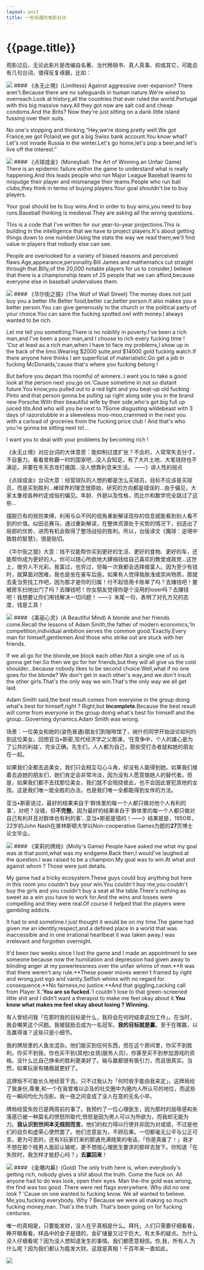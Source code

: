 ```yaml
---
layout: post
title: 一些有趣的电影台词
---
```

{{page.title}}
====================

观影过后，无论此影片是改编自名著、当代畅销书、真人真事、抑或其它，可能总有几句台词，值得反复琢磨，比如：

<img src="/images/posts/2019-02-21/Limitless.png">
#### 《永无止境》(Limitless)
Against aggressive over-expanion? There aren't.Because there are no safeguards in human nature.We're wired to overreach.Look at history,all the countries that ever ruled the world.Portugal with this big massive navy.All they got now are salt cod and cheap condoms.And the Brits? Now they're just sitting on a dank little island fussing over their suits.<br/>

No one's stopping and thinking,“Hey,we're doing pretty well.We got France,we got Poland,we got a big Swiss bank account.You know what? Let's not invade Russia in the winter.Let's go home,let's pop a beer,and let's live off the interest.”<br/>

<img src="/images/posts/2019-02-21/Moneyball.jpg">
#### 《点球成金》(Moneyball: The Art of Winning an Unfair Game)   
There is an epidemic failure within the game to understand what is really happening.And this leads people who run Major League Baseball teams to misjudge their player and mismanage their teams.People who run ball clubs,they think in terms of buying players.Your goal shouldn't be to buy players.<br/>

Your goal should be to buy wins.And in order to buy wins,you need to buy runs.Baseball thinking is medieval.They are asking all the wrong questions.<br/>

This is a code that I've written for our year-to-year projections.This is building in the intelligence that we have to project players.It's about getting things down to one number.Using the stats the way we read them,we'll find value in players that nobody else can see.<br/>

People are overlooked for a variety of biased reasons and perceived flaws.Age,appearance,personality.Bill James and mathematics cut straight through that.Billy,of the 20,000 notable players for us to consider,I believe that there is a championship team of 25 people that we can afford,because everyone else in baseball undervalues them.<br/>

<img src="/images/posts/2019-02-21/The_Wolf_of_Wall_Street_0.png">
#### 《华尔街之狼》(The Wolf of Wall Street)
The money does not just buy you a better life.Better food,better car,better person.It also makes you a better person.You can give generously to the church or the political party of your choice.You can save the fucking spotted owl with money.I always wanted to be rich.<br/>

Let me tell you something.There is no nobility in poverty.I've been a rich man,and I've been a poor man,and I choose to rich every fucking time ! 'Coz at least as a rich man,when I have to face my problems,I show up in the back of the limo.Wearing $2000 suite,and $14000 gold fucking watch.If there anyone here thinks I am superficial of materialistic.Go get a job in fucking McDonalds,'cause that's where you fucking belong !<br/> 

But before you depart this roomful of winners..I want you to take a good look at the person next you,go on.'Cause sometime in not so distant future.You know,you pulled out to a red light and you beat-up old fucking Pinto and that person gonna be pulling up right along side you in the brand new Porsche.With their beautiful wife by their side,who's got big full up juiced tits.And who will you be next to ?Some disgusting wildebeast with 3 days of razorstubble in a sleeveless moo-moo,crammed in the next you with a carload of groceries from the fucking price club ! And that's who you're gonna be sitting next to!...<br/>

I want you to deal with your problems by becoming rich !

《永无止境》对应台词的大体意思：能抑制过度扩张？不会的，人常常失去分寸，不自量力。看看曾称霸一时的国家吧...没人会知足。有了大片土地、大笔钱财也不满足。非要在冬天去攻打俄国...没人想靠利息来生活。 ——》讲人性的弱点<br/>

《点球成金》台词大意：经营球队的人想的都是怎么买球员，目标不应该是买球员，而是买到胜利...棒球界的理念很原始，研究的方向都是错误的...由于偏见，大家太重视各种约定成俗的偏见。年龄、外貌以及性格，而比尔和数学完全跳过了这些...<br/>

摆脱已有的规则束缚，利用与众不同的视角重新解读现存的信息就能看到别人看不到的价值。似田忌赛马，通过重新解读，在整体资源处于劣势的情况下，创造出了局部的优势，进而有机会取得了整场战役的胜利。所以，台版译文《魔球：逆境中致胜的智慧》，很是贴切。<br/>

《华尔街之狼》大意：钱不仅能帮你买到更好的生活、更好的食物、更好的车，还能帮你成为更好的人。你可以随心所欲地大肆捐钱给自己喜欢的教堂或政党...这世上，做穷人不光彩。我富过，也穷过，但每一次我都会选择做富人。因为至少有钱时，就算面对困难，我也是坐在豪车后座。如果有人觉得我肤浅或崇尚物质，那就去麦当劳找工作吧，因为那才是你的归属！付不起信用卡账单了吗？去赚钱吧！要被房东扫地出门了吗？去赚钱吧！你女朋友觉得你是个没用的loser吗？去赚钱吧！我想要让你们用钱解决一切问题！ ——》末尾一句，表明了对孔方兄的态度，钱是工具！<br/>

<img src="/images/posts/2019-02-21/A_Beautiful_Mind.jpeg">
#### 《美丽心灵》(A Beautiful Mind)
A blonde and her friends come.Recall the lessons of Adam Smith,the father of modern economics,'In competition,individual ambition serves the common good.'Exactly.Every man for himself,gentlemen.And those who strike out are stuck with her friends.<br/>

If we all go for the blonde,we block each other.Not a single one of us is gonna get her.So then we go for her friends,but they will all give us the cold shoulder...because nobody likes to be second choice.Well,what if no one goes for the blonde? We don't get in each other's way,and we don't insult the other girls.That's the only way we win.That's the only way we all get laid.<br/>

Adam Smith said,the best result comes from everyone in the group doing what's best for himself,right ? Right,but **Incomplete**.Because the best result will come from everyone in the group doing what's best for himself and the group...Governing dynamics.Adam Smith was wrong.<br/>

场景：一位美女和她的(姿色普通)朋友们到咖啡馆了，纳什的同学开始谈论如何约到这位美女。回想亚当•斯密,现代经济学之父那课，‘在竞争中，个人的雄心是为了公共的利益’。完全正确。先生们，人人都为自己，那些受打击者就和她的朋友在一起。<br/>

如果我们全都去追美女，我们只会相互勾心斗角，却没有人能得到她。如果我们接着去追她的朋友们，她们肯定会非常冷淡，因为没有人愿意做她人的替代者。但是，如果我们都不去找那位美女，我们就不会阻挠彼此，也不会因此冒犯其他的女孩。这是我们唯一能全胜的办法，也是我们唯一全都能得到女伴的方法。<br/>

亚当•斯密说过，最好的结果来自于‘群体里的每一个人都只做对他个人有利的事’，对吧？没错，但**不完整**。因为最好的结果来自于‘群体里的每一个人都只做对自己有利并且对群体也有利的事’...亚当•斯密是错的！——》结果就是，1950年，22岁的John Nash在普林斯顿大学以Non-cooperative Games为题的**27**页博士论文毕业。<br/>

<img src="/images/posts/2019-02-21/Molly_s_Game.jpg">
#### 《茉莉的牌局》(Molly's Game)
People have asked me what my goal was at that point,what was my endgame.Back then,I would've laughed at the question.I was raised to be a champion.My goal was to win.At what and against whom ? Those were just details.<br/>

My game had a tricky ecosystem.These guys could buy anything but here in this room you couldn't buy your win.You couldn't buy me,you couldn't buy the girls and you couldn't buy a seat at the table.There's nothing as sweet as a win you have to work for.And the wins and losses were compelling and they were real.Of course it helped that the players were gambling addicts. <br/>

It had to end sometime.I just thought it would be on my time.The game had given me an identity,respect,and a defined place in a world that was inaccessible and in one irrational heartbeat it was taken away.I was irrelevant and forgotten overnight.<br/>

It'd been two weeks since I lost the game and I made an appointment to see someone because now the humiliation and depression had given away to blinding anger at my powerlessness over the unfair whims of men.**It was that there weren't any rule.**These power moves weren't framed by right and wrong,just ego and vanity.Selfish whims with no regard for consequence.**No fairness,no justice.**And that giggling,cacking call from Player X.'**You are so fucked.**'I couldn't lose to that green-screened little shit and I didn't want a therapist to make me feel okay about it.**You know what makes me feel okay about losing ? Winning.** <br/>

有人曾经问我「在那时我的目标是什么，我将会在何时结束这份工作」。在当时，我会嘲笑这个问题。我被鼓励去成为一名冠军。**我的目标就是赢**。至于在哪赢，以及赢得谁？这些只是小细节。<br/>

我的牌局里的人鱼龙混杂。他们能买到任何东西，但在这个房间里，你买不到胜利。你买不到我，你也买不到(其他)女孩(服务人员)，你甚至买不到参加游戏的资格。没什么比自己挣来的胜利更美好了。输与赢都很有吸引力，而且很真实。当然，如果玩家有赌瘾就更好了。<br/>

这牌局不可能长久地经营下去。只不过我认为「何时收手能由我来定」。这牌局给了我身份,尊重,和一个在我曾难以企及的社交圈中为圈内人所认可的地位，而这些在一瞬间均化为泡影。我一夜之间变成了没人在意的无名小卒。<br/>

牌局经营失败已是两周前的事了。我预约了一位心理医生，因为那时的屈辱感和失落感已被一种莫名的愤怒所取代;愤怒是因为男人可以为所欲为，而我却无能为力。**我认识到世间本无规则而言**。他们的权力得以行使并非因为对或错，不过是他们的自负和虚荣心使然罢了。他们恣意妄为，不顾后果。一切都毫无公平与公正可言。更为可恶的，还有X玩家打来的那通充满贱笑的电话，「你是真废了！」我才不想在那个贱男人面前认输呢，更不想按心理医生要求的那样去放下。你知道「在失败时，我怎样才能舒心吗？」**去赢回来**！

<img src="/images/posts/2019-02-21/Gold.jpg">
#### 《金爆内幕》(Gold)
The only truth here is, when everybody's getting rich, nobody gives a shit about the truth. Come the fuck on. All anyone had to do was look, open their eyes. Man the-the gold was wrong, the find was too good. There were red flags everywhere. Why did no one look ? 'Cause on one wanted to fucking know. We all wanted to believe. Me,you,fucking everybody. Why ? Because we were all making so much fucking money,man. That's the truth. That's been going on for fucking centuries.<br/>

唯一的真相是，只要能发财，没人在乎真相是什么。拜托，人们只需要仔细看看，睁开眼看看。样品中的金子是错的，金矿储量又过于巨大。有太多的疑点。为什么没人仔细看呢？因为没人想知道发生的事情。我们都愿意相信。你,我，所有人.为什么呢？因为我们都认为能发大财。这就是真相！千百年来一直如此。<br/>

<img src="/images/posts/2019-02-21/Gold_cartoon.jpg">

